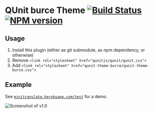 # QUnit burce Theme [![Build Status](https://travis-ci.org/brycedorn/qunit-theme-burce.svg?branch=master)](https://travis-ci.org/brycedorn/qunit-theme-burce) [![NPM version](https://badge.fury.io/js/qunit-theme-burce.svg)](https://badge.fury.io/js/qunit-theme-burce)

## Usage

1. Install this plugin (either as git submodule, as npm dependency, or otherwise)
2. Remove `<link rel="stylesheet" href="qunitjs/qunit/qunit.css">`
3. Add `<link rel="stylesheet" href="qunit-theme-burce/qunit-theme-burce.css">`

## Example

See [`minitranslate.herokuapp.com/test`](http://minitranslate.herokuapp.com/test) for a demo.

![Screenshot of v1.0](http://i.imgur.com/7FYzT53.png)
